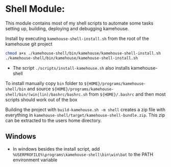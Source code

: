 # Shell Module:

This module contains most of my shell scripts to automate some tasks setting up, building, deploying and debugging kamehouse.

Install by executing `kamehouse-shell-install.sh` from the root of the kamehouse git project
```sh
chmod a+x ./kamehouse-shell/bin/kamehouse/kamehouse-shell-install.sh
./kamehouse-shell/bin/kamehouse/kamehouse-shell-install.sh
```

- The script `./scripts/install-kamehouse.sh` also installs kamehouse-shell

To install manually copy `bin` folder to `${HOME}/programs/kamehouse-shell/bin` and source `${HOME}/programs/kamehouse-shell/bin/(win|lin)/bashrc/bashrc.sh` from `${HOME}/.bashrc` and then most scripts should work out of the box

Building the project with `build-kamehouse.sh -m shell` creates a zip file with everything in `kamehouse-shell/target/kamehouse-shell-bundle.zip`. 
This zip can be extracted to the users home directory.

## Windows

- In windows besides the install script, add `%USERPROFILE%\programs\kamehouse-shell\bin\win\bat` to the PATH environment variable